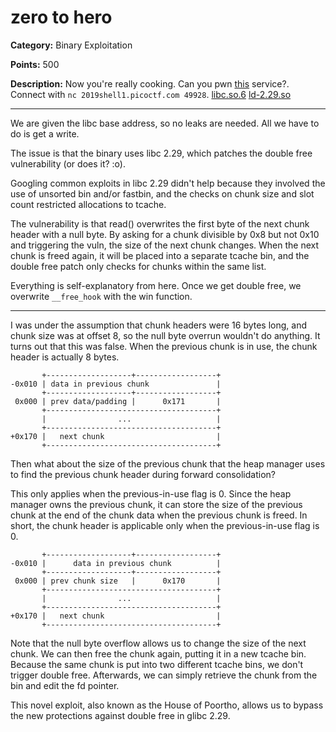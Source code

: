 # zero to hero
**Category:** Binary Exploitation

**Points:** 500

**Description:** 
Now you're really cooking. Can you pwn [this]() service?. Connect with `nc 2019shell1.picoctf.com 49928`. [libc.so.6]() [ld-2.29.so]()

----------

We are given the libc base address, so no leaks are needed. All we have to do is get a write.

The issue is that the binary uses libc 2.29, which patches the double free vulnerability (or does it? :o).

Googling common exploits in libc 2.29 didn't help because they involved the use of unsorted bin and/or fastbin, and the checks on chunk size and slot count restricted allocations to tcache.

The vulnerability is that read() overwrites the first byte of the next chunk header with a null byte. By asking for a chunk divisible by 0x8 but not 0x10 and triggering the vuln, the size of the next chunk changes. When the next chunk is freed again, it will be placed into a separate tcache bin, and the double free patch only checks for chunks within the same list.

Everything is self-explanatory from here. Once we get double free, we overwrite `__free_hook` with the win function.

------------

I was under the assumption that chunk headers were 16 bytes long, and chunk size was at offset 8, so the null byte overrun wouldn't do anything. It turns out that this was false. When the previous chunk is in use, the chunk header is actually 8 bytes.

```
       +-------------------+------------------+
-0x010 | data in previous chunk               |
       +-------------------+------------------+
 0x000 | prev data/padding |      0x171       |
       +--------------------------------------+
       |                ...                   |
	   +--------------------------------------+
+0x170 |   next chunk                         |
       +--------------------------------------+
```

Then what about the size of the previous chunk that the heap manager uses to find the previous chunk header during forward consolidation?

This only applies when the previous-in-use flag is 0.
Since the heap manager owns the previous chunk, it can store the size of the previous chunk at the end of the chunk data when the previous chunk is freed.
In short, the chunk header is applicable only when the previous-in-use flag is 0.

```
       +-------------------+------------------+
-0x010 |      data in previous chunk          |
       +-------------------+------------------+
 0x000 | prev chunk size   |      0x170       |
       +--------------------------------------+
       |                ...                   |
	   +--------------------------------------+
+0x170 |   next chunk                         |
       +--------------------------------------+
```

Note that the null byte overflow allows us to change the size of the next chunk. We can then free the chunk again, putting it in a new tcache bin. Because the same chunk is put into two different tcache bins, we don't trigger double free. Afterwards, we can simply retrieve the chunk from the bin and edit the fd pointer. 

This novel exploit, also known as the House of Poortho, allows us to bypass the new protections against double free in glibc 2.29. 